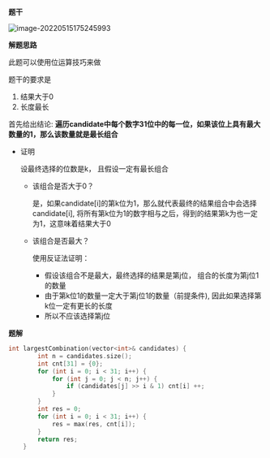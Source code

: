 **题干**

![image-20220515175245993](https://cdn.jsdelivr.net/gh/liver0377/images@main/img/image-20220515175245993.png)





**解题思路**

此题可以使用位运算技巧来做

题干的要求是

1. 结果大于0
2. 长度最长

首先给出结论: **遍历candidate中每个数字31位中的每一位，如果该位上具有最大数量的1，那么该数量就是最长组合**

- 证明

  设最终选择的位数是k， 且假设一定有最长组合

  - 该组合是否大于0？

    是，如果candidate[i]的第k位为1，那么就代表最终的结果组合中会选择candidate[i], 将所有第k位为1的数字相与之后，得到的结果第k为也一定为1，这意味着结果大于0

  - 该组合是否最大？

    使用反证法证明：

    - 假设该组合不是最大，最终选择的结果是第j位， 组合的长度为第j位1的数量
    - 由于第k位1的数量一定大于第j位1的数量（前提条件), 因此如果选择第k位一定有更长的长度
    - 所以不应该选择第j位



**题解**

```cpp
int largestCombination(vector<int>& candidates) {
        int n = candidates.size();
        int cnt[31] = {0};
        for (int i = 0; i < 31; i++) {
            for (int j = 0; j < n; j++) {
                if (candidates[j] >> i & 1) cnt[i] ++;
            }
        }
        int res = 0;
        for (int i = 0; i < 31; i++) {
            res = max(res, cnt[i]);
        }
        return res;
    }
```

